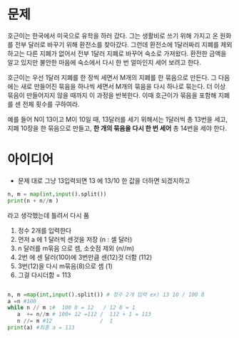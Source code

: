 # 문제 
호근이는 한국에서 미국으로 유학을 하러 갔다. 그는 생활비로 쓰기 위해 가지고 온 원화를 전부 달러로 바꾸기 위해 환전소를 찾아갔다. 그런데 환전소에 1달러짜리 지폐를 제외하고는 다른 지폐가 없어서 전부 1달러 지폐로 바꾸어 숙소로 가져왔다. 환전한 금액을 알고 있지만 불안한 마음에 숙소에서 다시 한 번 얼마인지 세어 보려고 한다.

호근이는 우선 1달러 지폐를 한 장씩 세면서 M개의 지폐를 한 묶음으로 만든다. 그 다음에는 새로 만들어진 묶음을 하나씩 세면서 M개의 묶음을 다시 하나로 묶는다. 더 이상 묶음이 만들어지지 않을 때까지 이 과정을 반복한다. 이때 호근이가 묶음을 포함해 지폐를 센 전체 횟수를 구하여라.

예를 들어 N이 13이고 M이 10일 때, 13달러를 세기 위해서는 1달러씩 총 13번을 세고, 지폐 10장을 한 묶음으로 만들고, **한 개의 묶음을 다시 한 번 세어** 총 14번을 세야 한다.

# 아이디어
 - 문제 대로 그냥 13입력되면 13 에 13/10 한 값을 더하면 되겠지하고 
 ```py
 n, m = map(int,input().split())
 print(n + n//m )
 
 ```
 라고 생각했는데 틀려서 다시 품
 
 1. 정수 2개를 입력한다
 2. 먼저 a 에 1 달러씩 센것을 저장 (n : 셀 달러)
 3. n 달러를 m묶음 으로 셈, 소숫점 제외 (n//m)
 4. 2번 에 센 달러(100)에 3번만큼 센(12)것 더함 (112)
 5. 3번(12)을 다시 m묶음(8)으로 셈 (1)
 6. 그걸 다시더함 = 113
 
 ```py

n, m =map(int,input().split()) # 정수 2개 입력 ex) 13 10 / 100 8
a =n #100
while n // m :#  100 8 = 12   / 12 8 = 1
    a  += n//m # 100+ 12 =112 /  112 + 1 = 113
    n //= m #12               /  1
print(a) #최종 a = 113
 ```